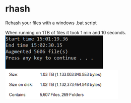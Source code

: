 # rhash
Rehash your files with a windows .bat script

When running on 1TB of files it took 1 min and 10 seconds.
![Files changed](files.png)
![Size on disk](size.png)
